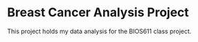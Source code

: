 Breast Cancer Analysis Project
==============================

This project holds my data analysis for the BIOS611 class project. 
